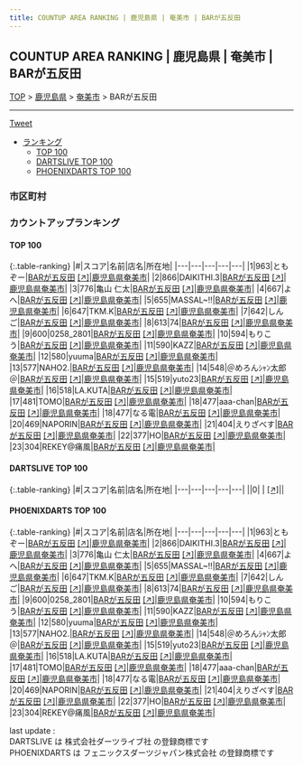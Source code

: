 ```yaml
---
title: COUNTUP AREA RANKING | 鹿児島県 | 奄美市 | BARが五反田
---
```

## COUNTUP AREA RANKING | 鹿児島県 | 奄美市 | BARが五反田

[TOP](/darts/rank/) > [鹿児島県](/darts/rank/鹿児島県/) > [奄美市](/darts/rank/鹿児島県/奄美市/) > BARが五反田

___

<a href="https://twitter.com/share?ref_src=twsrc%5Etfw" data-text="COUNTUP AREA RANKING | 鹿児島県奄美市BARが五反田" class="twitter-share-button" data-hashtags="DARTSLIVE,PHOENIXDARTS,darts,ダーツ" data-show-count="false">Tweet</a>

* [ランキング](#カウントアップランキング)
    * [TOP 100](#top-100)
    * [DARTSLIVE TOP 100](#dartslive-top-100)
    * [PHOENIXDARTS TOP 100](#phoenixdarts-top-100)

### 市区町村

<ul>

</ul>

### カウントアップランキング

#### TOP 100



{:.table-ranking}
|#|スコア|名前|店名|所在地|
|---|---|---|---|---|
|1|963|<span class="rank-name-pd">ともぞー</span>|<a href="/darts/rank/shops/93419.html">BARが五反田</a> <a href="https://vs.phoenixdarts.com/jp/shop/shopDetailInfo/s_93419?s_seq=93419">[↗]</a>|<a href="/darts/rank/鹿児島県/奄美市">鹿児島県奄美市</a>|
|2|866|<span class="rank-name-pd">DAIKITHI.3</span>|<a href="/darts/rank/shops/93419.html">BARが五反田</a> <a href="https://vs.phoenixdarts.com/jp/shop/shopDetailInfo/s_93419?s_seq=93419">[↗]</a>|<a href="/darts/rank/鹿児島県/奄美市">鹿児島県奄美市</a>|
|3|776|<span class="rank-name-pd">亀山 仁太</span>|<a href="/darts/rank/shops/93419.html">BARが五反田</a> <a href="https://vs.phoenixdarts.com/jp/shop/shopDetailInfo/s_93419?s_seq=93419">[↗]</a>|<a href="/darts/rank/鹿児島県/奄美市">鹿児島県奄美市</a>|
|4|667|<span class="rank-name-pd">よへ</span>|<a href="/darts/rank/shops/93419.html">BARが五反田</a> <a href="https://vs.phoenixdarts.com/jp/shop/shopDetailInfo/s_93419?s_seq=93419">[↗]</a>|<a href="/darts/rank/鹿児島県/奄美市">鹿児島県奄美市</a>|
|5|655|<span class="rank-name-pd">MASSAL~!!</span>|<a href="/darts/rank/shops/93419.html">BARが五反田</a> <a href="https://vs.phoenixdarts.com/jp/shop/shopDetailInfo/s_93419?s_seq=93419">[↗]</a>|<a href="/darts/rank/鹿児島県/奄美市">鹿児島県奄美市</a>|
|6|647|<span class="rank-name-pd">TKM.K</span>|<a href="/darts/rank/shops/93419.html">BARが五反田</a> <a href="https://vs.phoenixdarts.com/jp/shop/shopDetailInfo/s_93419?s_seq=93419">[↗]</a>|<a href="/darts/rank/鹿児島県/奄美市">鹿児島県奄美市</a>|
|7|642|<span class="rank-name-pd">しんご</span>|<a href="/darts/rank/shops/93419.html">BARが五反田</a> <a href="https://vs.phoenixdarts.com/jp/shop/shopDetailInfo/s_93419?s_seq=93419">[↗]</a>|<a href="/darts/rank/鹿児島県/奄美市">鹿児島県奄美市</a>|
|8|613|<span class="rank-name-pd">74</span>|<a href="/darts/rank/shops/93419.html">BARが五反田</a> <a href="https://vs.phoenixdarts.com/jp/shop/shopDetailInfo/s_93419?s_seq=93419">[↗]</a>|<a href="/darts/rank/鹿児島県/奄美市">鹿児島県奄美市</a>|
|9|600|<span class="rank-name-pd">0258_2801</span>|<a href="/darts/rank/shops/93419.html">BARが五反田</a> <a href="https://vs.phoenixdarts.com/jp/shop/shopDetailInfo/s_93419?s_seq=93419">[↗]</a>|<a href="/darts/rank/鹿児島県/奄美市">鹿児島県奄美市</a>|
|10|594|<span class="rank-name-pd">もりこう</span>|<a href="/darts/rank/shops/93419.html">BARが五反田</a> <a href="https://vs.phoenixdarts.com/jp/shop/shopDetailInfo/s_93419?s_seq=93419">[↗]</a>|<a href="/darts/rank/鹿児島県/奄美市">鹿児島県奄美市</a>|
|11|590|<span class="rank-name-pd">KAZZ</span>|<a href="/darts/rank/shops/93419.html">BARが五反田</a> <a href="https://vs.phoenixdarts.com/jp/shop/shopDetailInfo/s_93419?s_seq=93419">[↗]</a>|<a href="/darts/rank/鹿児島県/奄美市">鹿児島県奄美市</a>|
|12|580|<span class="rank-name-pd">yuuma</span>|<a href="/darts/rank/shops/93419.html">BARが五反田</a> <a href="https://vs.phoenixdarts.com/jp/shop/shopDetailInfo/s_93419?s_seq=93419">[↗]</a>|<a href="/darts/rank/鹿児島県/奄美市">鹿児島県奄美市</a>|
|13|577|<span class="rank-name-pd">NAHO2.</span>|<a href="/darts/rank/shops/93419.html">BARが五反田</a> <a href="https://vs.phoenixdarts.com/jp/shop/shopDetailInfo/s_93419?s_seq=93419">[↗]</a>|<a href="/darts/rank/鹿児島県/奄美市">鹿児島県奄美市</a>|
|14|548|<span class="rank-name-pd">＠めろんｼｬﾝ太郎＠</span>|<a href="/darts/rank/shops/93419.html">BARが五反田</a> <a href="https://vs.phoenixdarts.com/jp/shop/shopDetailInfo/s_93419?s_seq=93419">[↗]</a>|<a href="/darts/rank/鹿児島県/奄美市">鹿児島県奄美市</a>|
|15|519|<span class="rank-name-pd">yuto23</span>|<a href="/darts/rank/shops/93419.html">BARが五反田</a> <a href="https://vs.phoenixdarts.com/jp/shop/shopDetailInfo/s_93419?s_seq=93419">[↗]</a>|<a href="/darts/rank/鹿児島県/奄美市">鹿児島県奄美市</a>|
|16|518|<span class="rank-name-pd">LA.KUTA</span>|<a href="/darts/rank/shops/93419.html">BARが五反田</a> <a href="https://vs.phoenixdarts.com/jp/shop/shopDetailInfo/s_93419?s_seq=93419">[↗]</a>|<a href="/darts/rank/鹿児島県/奄美市">鹿児島県奄美市</a>|
|17|481|<span class="rank-name-pd">TOMO</span>|<a href="/darts/rank/shops/93419.html">BARが五反田</a> <a href="https://vs.phoenixdarts.com/jp/shop/shopDetailInfo/s_93419?s_seq=93419">[↗]</a>|<a href="/darts/rank/鹿児島県/奄美市">鹿児島県奄美市</a>|
|18|477|<span class="rank-name-pd">aaa-chan</span>|<a href="/darts/rank/shops/93419.html">BARが五反田</a> <a href="https://vs.phoenixdarts.com/jp/shop/shopDetailInfo/s_93419?s_seq=93419">[↗]</a>|<a href="/darts/rank/鹿児島県/奄美市">鹿児島県奄美市</a>|
|18|477|<span class="rank-name-pd">なる電</span>|<a href="/darts/rank/shops/93419.html">BARが五反田</a> <a href="https://vs.phoenixdarts.com/jp/shop/shopDetailInfo/s_93419?s_seq=93419">[↗]</a>|<a href="/darts/rank/鹿児島県/奄美市">鹿児島県奄美市</a>|
|20|469|<span class="rank-name-pd">NAPORIN</span>|<a href="/darts/rank/shops/93419.html">BARが五反田</a> <a href="https://vs.phoenixdarts.com/jp/shop/shopDetailInfo/s_93419?s_seq=93419">[↗]</a>|<a href="/darts/rank/鹿児島県/奄美市">鹿児島県奄美市</a>|
|21|404|<span class="rank-name-pd">えりざべす</span>|<a href="/darts/rank/shops/93419.html">BARが五反田</a> <a href="https://vs.phoenixdarts.com/jp/shop/shopDetailInfo/s_93419?s_seq=93419">[↗]</a>|<a href="/darts/rank/鹿児島県/奄美市">鹿児島県奄美市</a>|
|22|377|<span class="rank-name-pd">HO</span>|<a href="/darts/rank/shops/93419.html">BARが五反田</a> <a href="https://vs.phoenixdarts.com/jp/shop/shopDetailInfo/s_93419?s_seq=93419">[↗]</a>|<a href="/darts/rank/鹿児島県/奄美市">鹿児島県奄美市</a>|
|23|304|<span class="rank-name-pd">REKEY@痛風</span>|<a href="/darts/rank/shops/93419.html">BARが五反田</a> <a href="https://vs.phoenixdarts.com/jp/shop/shopDetailInfo/s_93419?s_seq=93419">[↗]</a>|<a href="/darts/rank/鹿児島県/奄美市">鹿児島県奄美市</a>|


#### DARTSLIVE TOP 100



{:.table-ranking}
|#|スコア|名前|店名|所在地|
|---|---|---|---|---|
||0|<span class="rank-name-dl"> </span>|<a href="/darts/rank/shops/.html"></a> <a href="">[↗]</a>|<a href="/darts/rank//"></a>|


#### PHOENIXDARTS TOP 100



{:.table-ranking}
|#|スコア|名前|店名|所在地|
|---|---|---|---|---|
|1|963|<span class="rank-name-pd">ともぞー</span>|<a href="/darts/rank/shops/93419.html">BARが五反田</a> <a href="https://vs.phoenixdarts.com/jp/shop/shopDetailInfo/s_93419?s_seq=93419">[↗]</a>|<a href="/darts/rank/鹿児島県/奄美市">鹿児島県奄美市</a>|
|2|866|<span class="rank-name-pd">DAIKITHI.3</span>|<a href="/darts/rank/shops/93419.html">BARが五反田</a> <a href="https://vs.phoenixdarts.com/jp/shop/shopDetailInfo/s_93419?s_seq=93419">[↗]</a>|<a href="/darts/rank/鹿児島県/奄美市">鹿児島県奄美市</a>|
|3|776|<span class="rank-name-pd">亀山 仁太</span>|<a href="/darts/rank/shops/93419.html">BARが五反田</a> <a href="https://vs.phoenixdarts.com/jp/shop/shopDetailInfo/s_93419?s_seq=93419">[↗]</a>|<a href="/darts/rank/鹿児島県/奄美市">鹿児島県奄美市</a>|
|4|667|<span class="rank-name-pd">よへ</span>|<a href="/darts/rank/shops/93419.html">BARが五反田</a> <a href="https://vs.phoenixdarts.com/jp/shop/shopDetailInfo/s_93419?s_seq=93419">[↗]</a>|<a href="/darts/rank/鹿児島県/奄美市">鹿児島県奄美市</a>|
|5|655|<span class="rank-name-pd">MASSAL~!!</span>|<a href="/darts/rank/shops/93419.html">BARが五反田</a> <a href="https://vs.phoenixdarts.com/jp/shop/shopDetailInfo/s_93419?s_seq=93419">[↗]</a>|<a href="/darts/rank/鹿児島県/奄美市">鹿児島県奄美市</a>|
|6|647|<span class="rank-name-pd">TKM.K</span>|<a href="/darts/rank/shops/93419.html">BARが五反田</a> <a href="https://vs.phoenixdarts.com/jp/shop/shopDetailInfo/s_93419?s_seq=93419">[↗]</a>|<a href="/darts/rank/鹿児島県/奄美市">鹿児島県奄美市</a>|
|7|642|<span class="rank-name-pd">しんご</span>|<a href="/darts/rank/shops/93419.html">BARが五反田</a> <a href="https://vs.phoenixdarts.com/jp/shop/shopDetailInfo/s_93419?s_seq=93419">[↗]</a>|<a href="/darts/rank/鹿児島県/奄美市">鹿児島県奄美市</a>|
|8|613|<span class="rank-name-pd">74</span>|<a href="/darts/rank/shops/93419.html">BARが五反田</a> <a href="https://vs.phoenixdarts.com/jp/shop/shopDetailInfo/s_93419?s_seq=93419">[↗]</a>|<a href="/darts/rank/鹿児島県/奄美市">鹿児島県奄美市</a>|
|9|600|<span class="rank-name-pd">0258_2801</span>|<a href="/darts/rank/shops/93419.html">BARが五反田</a> <a href="https://vs.phoenixdarts.com/jp/shop/shopDetailInfo/s_93419?s_seq=93419">[↗]</a>|<a href="/darts/rank/鹿児島県/奄美市">鹿児島県奄美市</a>|
|10|594|<span class="rank-name-pd">もりこう</span>|<a href="/darts/rank/shops/93419.html">BARが五反田</a> <a href="https://vs.phoenixdarts.com/jp/shop/shopDetailInfo/s_93419?s_seq=93419">[↗]</a>|<a href="/darts/rank/鹿児島県/奄美市">鹿児島県奄美市</a>|
|11|590|<span class="rank-name-pd">KAZZ</span>|<a href="/darts/rank/shops/93419.html">BARが五反田</a> <a href="https://vs.phoenixdarts.com/jp/shop/shopDetailInfo/s_93419?s_seq=93419">[↗]</a>|<a href="/darts/rank/鹿児島県/奄美市">鹿児島県奄美市</a>|
|12|580|<span class="rank-name-pd">yuuma</span>|<a href="/darts/rank/shops/93419.html">BARが五反田</a> <a href="https://vs.phoenixdarts.com/jp/shop/shopDetailInfo/s_93419?s_seq=93419">[↗]</a>|<a href="/darts/rank/鹿児島県/奄美市">鹿児島県奄美市</a>|
|13|577|<span class="rank-name-pd">NAHO2.</span>|<a href="/darts/rank/shops/93419.html">BARが五反田</a> <a href="https://vs.phoenixdarts.com/jp/shop/shopDetailInfo/s_93419?s_seq=93419">[↗]</a>|<a href="/darts/rank/鹿児島県/奄美市">鹿児島県奄美市</a>|
|14|548|<span class="rank-name-pd">＠めろんｼｬﾝ太郎＠</span>|<a href="/darts/rank/shops/93419.html">BARが五反田</a> <a href="https://vs.phoenixdarts.com/jp/shop/shopDetailInfo/s_93419?s_seq=93419">[↗]</a>|<a href="/darts/rank/鹿児島県/奄美市">鹿児島県奄美市</a>|
|15|519|<span class="rank-name-pd">yuto23</span>|<a href="/darts/rank/shops/93419.html">BARが五反田</a> <a href="https://vs.phoenixdarts.com/jp/shop/shopDetailInfo/s_93419?s_seq=93419">[↗]</a>|<a href="/darts/rank/鹿児島県/奄美市">鹿児島県奄美市</a>|
|16|518|<span class="rank-name-pd">LA.KUTA</span>|<a href="/darts/rank/shops/93419.html">BARが五反田</a> <a href="https://vs.phoenixdarts.com/jp/shop/shopDetailInfo/s_93419?s_seq=93419">[↗]</a>|<a href="/darts/rank/鹿児島県/奄美市">鹿児島県奄美市</a>|
|17|481|<span class="rank-name-pd">TOMO</span>|<a href="/darts/rank/shops/93419.html">BARが五反田</a> <a href="https://vs.phoenixdarts.com/jp/shop/shopDetailInfo/s_93419?s_seq=93419">[↗]</a>|<a href="/darts/rank/鹿児島県/奄美市">鹿児島県奄美市</a>|
|18|477|<span class="rank-name-pd">aaa-chan</span>|<a href="/darts/rank/shops/93419.html">BARが五反田</a> <a href="https://vs.phoenixdarts.com/jp/shop/shopDetailInfo/s_93419?s_seq=93419">[↗]</a>|<a href="/darts/rank/鹿児島県/奄美市">鹿児島県奄美市</a>|
|18|477|<span class="rank-name-pd">なる電</span>|<a href="/darts/rank/shops/93419.html">BARが五反田</a> <a href="https://vs.phoenixdarts.com/jp/shop/shopDetailInfo/s_93419?s_seq=93419">[↗]</a>|<a href="/darts/rank/鹿児島県/奄美市">鹿児島県奄美市</a>|
|20|469|<span class="rank-name-pd">NAPORIN</span>|<a href="/darts/rank/shops/93419.html">BARが五反田</a> <a href="https://vs.phoenixdarts.com/jp/shop/shopDetailInfo/s_93419?s_seq=93419">[↗]</a>|<a href="/darts/rank/鹿児島県/奄美市">鹿児島県奄美市</a>|
|21|404|<span class="rank-name-pd">えりざべす</span>|<a href="/darts/rank/shops/93419.html">BARが五反田</a> <a href="https://vs.phoenixdarts.com/jp/shop/shopDetailInfo/s_93419?s_seq=93419">[↗]</a>|<a href="/darts/rank/鹿児島県/奄美市">鹿児島県奄美市</a>|
|22|377|<span class="rank-name-pd">HO</span>|<a href="/darts/rank/shops/93419.html">BARが五反田</a> <a href="https://vs.phoenixdarts.com/jp/shop/shopDetailInfo/s_93419?s_seq=93419">[↗]</a>|<a href="/darts/rank/鹿児島県/奄美市">鹿児島県奄美市</a>|
|23|304|<span class="rank-name-pd">REKEY@痛風</span>|<a href="/darts/rank/shops/93419.html">BARが五反田</a> <a href="https://vs.phoenixdarts.com/jp/shop/shopDetailInfo/s_93419?s_seq=93419">[↗]</a>|<a href="/darts/rank/鹿児島県/奄美市">鹿児島県奄美市</a>|


<div class="footer border-top border-gray-light mt-5 pt-3 text-right text-gray">
    last update : <span style="font-weight: italic" id="foot_last_modified"></span><br />
    DARTSLIVE は 株式会社ダーツライブ社 の登録商標です<br />
    PHOENIXDARTS は フェニックスダーツジャパン株式会社 の登録商標です<br />
</div>

<script src="https://cdnjs.cloudflare.com/ajax/libs/jquery.tablesorter/2.31.3/js/jquery.tablesorter.min.js" integrity="sha512-qzgd5cYSZcosqpzpn7zF2ZId8f/8CHmFKZ8j7mU4OUXTNRd5g+ZHBPsgKEwoqxCtdQvExE5LprwwPAgoicguNg==" crossorigin="anonymous" referrerpolicy="no-referrer"></script>
<link rel="stylesheet" href="https://cdnjs.cloudflare.com/ajax/libs/jquery.tablesorter/2.31.3/css/theme.default.min.css" integrity="sha512-wghhOJkjQX0Lh3NSWvNKeZ0ZpNn+SPVXX1Qyc9OCaogADktxrBiBdKGDoqVUOyhStvMBmJQ8ZdMHiR3wuEq8+w==" crossorigin="anonymous" referrerpolicy="no-referrer" />
<script>
$(function() {
    $(".table-ranking").tablesorter({sortList:[[0, 0]]});
    $("#foot_last_modified").text(formatDate(new Date(document.lastModified), 'yyyy-MM-dd HH:mm:ss'));
});
</script>

<script async src="https://platform.twitter.com/widgets.js" charset="utf-8"></script>
